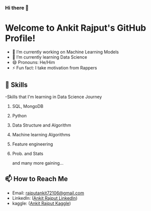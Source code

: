 ### Hi there 👋

# Welcome to Ankit Rajput's GitHub Profile!

- 🔭 I’m currently working on Machine Learning Models
- 🌱 I’m currently learning Data Science
- 😄 Pronouns: He/Him
- ⚡ Fun fact: I take motivation from Rappers

## 🌱 Skills

-Skills that I'm learning in Data Science Journey 
1. SQL, MongoDB
2. Python
3. Data Structure and Algorithm 
4. Machine learning Algorithms
5. Feature engineering
6. Prob. and Stats

   and many more gaining...

## 📫 How to Reach Me

- Email: rajputankit72106@gmail.com
- LinkedIn: ([Ankit Rajput LinkedIn](https://www.linkedin.com/in/ankit-rajput892/))
- kaggle: ([Ankit Rajput Kaggle](https://www.kaggle.com/ankitrajput77))

